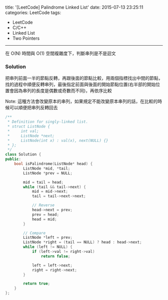 title: '[LeetCode] Palindrome Linked List'
date: 2015-07-13 23:25:11
categories: LeetCode
tags:
- LeetCode
- C/C++
- Linked List
- Two Pointers
---
在 O(N) 時間與 O(1) 空間複雜度下，判斷串列是不是迴文

<!-- more -->

### Solution

把串列前面一半的節點反轉，再跟後面的節點比較，用兩個指標找出中間的節點，找的過程中順便反轉串列，最後指定前面與後面的開始節點位置(右半部的開始位置會因為串列的長度是偶數或奇數而不同)，再依序比較

Note: 這種方法會改變原本的串列，如果規定不能改變原本串列的話，在比較的時候可以順便把串列反轉回去

``` c++
/**
 * Definition for singly-linked list.
 * struct ListNode {
 *     int val;
 *     ListNode *next;
 *     ListNode(int x) : val(x), next(NULL) {}
 * };
 */
class Solution {
public:
    bool isPalindrome(ListNode* head) {
        ListNode *mid, *tail;
        ListNode *prev = NULL;

        mid = tail = head;
        while (tail && tail->next) {
            mid = mid->next;
            tail = tail->next->next;

            // Reverse
            head->next = prev;
            prev = head;
            head = mid;
        }

        // Compare
        ListNode *left = prev;
        ListNode *right = (tail == NULL) ? head : head->next;
        while (left != NULL) {
            if (left->val != right->val)
                return false;

            left = left->next;
            right = right->next;
        }

        return true;
    }
};
```
